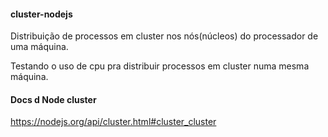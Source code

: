 #### cluster-nodejs
Distribuição de processos em cluster nos nós(núcleos) do processador de uma máquina.

Testando o uso de cpu pra distribuir processos em cluster numa mesma máquina.



#### Docs d Node cluster

https://nodejs.org/api/cluster.html#cluster_cluster
